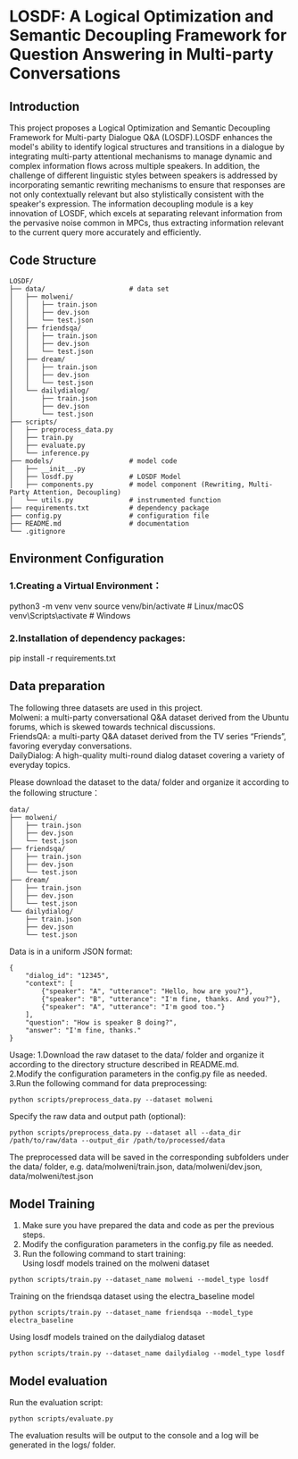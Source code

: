 # LOSDF: A Logical Optimization and Semantic Decoupling Framework for Question Answering in Multi-party Conversations

## Introduction

This project proposes a Logical Optimization and Semantic Decoupling Framework for Multi-party Dialogue Q&A (LOSDF).LOSDF enhances the model's ability to identify logical structures and transitions in a dialogue by integrating multi-party attentional mechanisms to manage dynamic and complex information flows across multiple speakers. In addition, the challenge of different linguistic styles between speakers is addressed by incorporating semantic rewriting mechanisms to ensure that responses are not only contextually relevant but also stylistically consistent with the speaker's expression. The information decoupling module is a key innovation of LOSDF, which excels at separating relevant information from the pervasive noise common in MPCs, thus extracting information relevant to the current query more accurately and efficiently.

## Code Structure
```
LOSDF/
├── data/                     # data set
│   ├── molweni/
│   │   ├── train.json
│   │   ├── dev.json
│   │   └── test.json
│   ├── friendsqa/
│   │   ├── train.json
│   │   ├── dev.json
│   │   └── test.json
│   ├── dream/
│   │   ├── train.json
│   │   ├── dev.json
│   │   └── test.json
│   └── dailydialog/
│       ├── train.json
│       ├── dev.json
│       └── test.json
├── scripts/                  
│   ├── preprocess_data.py    
│   ├── train.py              
│   ├── evaluate.py           
│   └── inference.py          
├── models/                   # model code
│   ├── __init__.py
│   ├── losdf.py              # LOSDF Model
│   ├── components.py         # model component (Rewriting, Multi-Party Attention, Decoupling)
│   └── utils.py              # instrumented function
├── requirements.txt          # dependency package
├── config.py                 # configuration file
├── README.md                 # documentation
└── .gitignore                
```


## Environment Configuration

### 1.Creating a Virtual Environment：
python3 -m venv venv
source venv/bin/activate  # Linux/macOS
venv\Scripts\activate     # Windows

### 2.Installation of dependency packages:
pip install -r requirements.txt

## Data preparation

The following three datasets are used in this project.  
Molweni: a multi-party conversational Q&A dataset derived from the Ubuntu forums, which is skewed towards technical discussions.  
FriendsQA: a multi-party Q&A dataset derived from the TV series “Friends”, favoring everyday conversations.  
DailyDialog: A high-quality multi-round dialog dataset covering a variety of everyday topics.  

Please download the dataset to the data/ folder and organize it according to the following structure：
```
data/
├── molweni/
│   ├── train.json
│   ├── dev.json
│   └── test.json
├── friendsqa/
│   ├── train.json
│   ├── dev.json
│   └── test.json
├── dream/
│   ├── train.json
│   ├── dev.json
│   └── test.json
└── dailydialog/
    ├── train.json
    ├── dev.json
    └── test.json
```
Data is in a uniform JSON format:
```
{
    "dialog_id": "12345",
    "context": [
        {"speaker": "A", "utterance": "Hello, how are you?"},
        {"speaker": "B", "utterance": "I'm fine, thanks. And you?"},
        {"speaker": "A", "utterance": "I'm good too."}
    ],
    "question": "How is speaker B doing?",
    "answer": "I'm fine, thanks."
}
```
Usage:
1.Download the raw dataset to the data/ folder and organize it according to the directory structure described in README.md.  
2.Modify the configuration parameters in the config.py file as needed.  
3.Run the following command for data preprocessing:  
```
python scripts/preprocess_data.py --dataset molweni
```
Specify the raw data and output path (optional):
```
python scripts/preprocess_data.py --dataset all --data_dir /path/to/raw/data --output_dir /path/to/processed/data
```
The preprocessed data will be saved in the corresponding subfolders under the data/ folder, e.g. data/molweni/train.json, data/molweni/dev.json, data/molweni/test.json



## Model Training
1. Make sure you have prepared the data and code as per the previous steps.  
2. Modify the configuration parameters in the config.py file as needed.
3. Run the following command to start training:  
Using losdf models trained on the molweni dataset  
```
python scripts/train.py --dataset_name molweni --model_type losdf
```
Training on the friendsqa dataset using the electra_baseline model  
```
python scripts/train.py --dataset_name friendsqa --model_type electra_baseline
```
Using losdf models trained on the dailydialog dataset 
```
python scripts/train.py --dataset_name dailydialog --model_type losdf
```


## Model evaluation
Run the evaluation script:
```
python scripts/evaluate.py
```
The evaluation results will be output to the console and a log will be generated in the logs/ folder.
